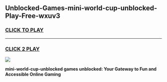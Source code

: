 
## Unblocked-Games-mini-world-cup-unblocked-Play-Free-wxuv3
<h3>
<a href="https://premium76.site?title=mini-world-cup-unblocked&ref=10A">CLICK TO PLAY</a></h3>
<hr>

<h3>
<a href="https://premium76.site?title=mini-world-cup-unblocked&ref=10A">CLICK 2 PLAY</a>
  
</h3>

<a href="https://premium76.site?title=mini-world-cup-unblocked&ref=10A"><img src="https://clearcache.store/games.png"></a>


**mini-world-cup-unblocked games unblocked: Your Gateway to Fun and Accessible Online Gaming**
